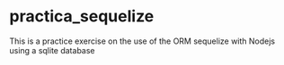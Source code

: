 # practica_sequelize
This is a practice exercise on the use of the ORM sequelize with Nodejs using a sqlite database
